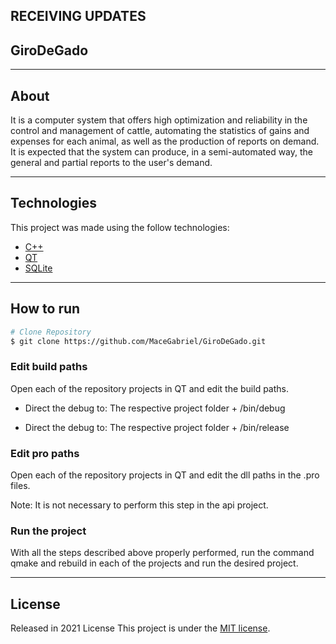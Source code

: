 ## RECEIVING UPDATES

## GiroDeGado

---

## About

It is a computer system that offers high optimization and reliability in the control and management of cattle, automating the statistics of gains and expenses for each animal, as well as the production of reports on demand. It is expected that the system can produce, in a semi-automated way, the general and partial reports to the user's demand.

---

## Technologies
This project was made using the follow technologies:
 
* [C++](https://docs.microsoft.com/pt-br/cpp/cpp/?view=msvc-160)      
* [QT](https://www.qt.io/)
* [SQLite](https://www.sqlite.org/index.html)

---

## How to run
```bash
# Clone Repository
$ git clone https://github.com/MaceGabriel/GiroDeGado.git
```

### Edit build paths
Open each of the repository projects in QT and edit the build paths.

* Direct the debug to: The respective project folder + /bin/debug 

* Direct the debug to: The respective project folder + /bin/release

### Edit pro paths
Open each of the repository projects in QT and edit the dll paths in the .pro files.

Note: It is not necessary to perform this step in the api project.

### Run the project
With all the steps described above properly performed, run the command qmake and rebuild in each of the projects and run the desired project.

---

## License

Released in 2021 License
This project is under the [MIT license](./LICENSE).
